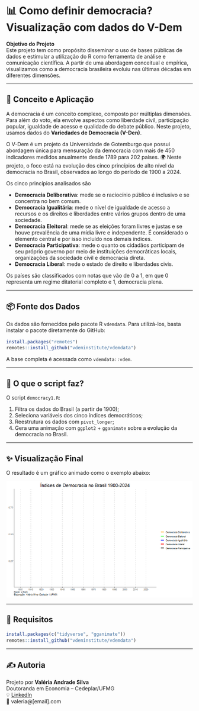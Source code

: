 
# 📊 Como definir democracia? Visualização com dados do V-Dem

**Objetivo do Projeto**  
Este projeto tem como propósito disseminar o uso de bases públicas de dados e estimular a utilização do R como ferramenta de análise e comunicação científica. A partir de uma abordagem conceitual e empírica, visualizamos como a democracia brasileira evoluiu nas últimas décadas em diferentes dimensões.


---

## 🧠 Conceito e Aplicação

A democracia é um conceito complexo, composto por múltiplas dimensões. Para além do voto, ela envolve aspectos como liberdade civil, participação popular, igualdade de acesso e qualidade do debate público. Neste projeto, usamos dados do **Variedades de Democracia (V-Den)**.

O V-Dem é um projeto da Universidade de Gotemburgo que possui abordagem única para mensuração da democracia com mais de 450 indicadores medidos anualmente desde 1789 para 202 países. 🌍
Neste projeto, o foco está na evolução dos cinco princípios de alto nível da democracia no Brasil, observados ao longo do período de 1900 a 2024.

Os cinco princípios analisados são
- **Democracia Deliberativa**: mede se o raciocínio público é inclusivo e se concentra no bem comum.
- **Democracia Igualitária**: mede o nível de igualdade de acesso a recursos e os direitos e liberdades entre vários grupos dentro de uma sociedade.
- **Democracia Eleitoral**: mede se as eleições foram livres e justas e se houve prevalência de uma mídia livre e independente. É considerado o elemento central e por isso incluído nos demais índices.
- **Democracia Participativa**: mede o quanto os cidadãos participam de seu próprio governo por meio de instituições democráticas locais, organizações da sociedade civil e democracia direta.
- **Democracia Liberal**: mede o estado de direito e liberdades civis.

Os países são classificados com notas que vão de 0 a 1, em que 0 representa um regime ditatorial completo e 1, democracia plena.

---

## 📦 Fonte dos Dados

Os dados são fornecidos pelo pacote R `vdemdata`. Para utilizá-los, basta instalar o pacote diretamente do GitHub:

```r
install.packages("remotes")
remotes::install_github("vdeminstitute/vdemdata")
```

A base completa é acessada como `vdemdata::vdem`.

---

## 📜 O que o script faz?

O script `democracy1.R`:

1. Filtra os dados do Brasil (a partir de 1900);
2. Seleciona variáveis dos cinco índices democráticos;
3. Reestrutura os dados com `pivot_longer`;
4. Gera uma animação com `ggplot2` + `gganimate` sobre a evolução da democracia no Brasil.

---

## ✨ Visualização Final

O resultado é um gráfico animado como o exemplo abaixo:

![Exemplo de visualização](gif_democracia3.gif)

---

## 🧰 Requisitos

```r
install.packages(c("tidyverse", "gganimate"))
remotes::install_github("vdeminstitute/vdemdata")
```

---

## ✍️ Autoria

Projeto por **Valéria Andrade Silva**  
Doutoranda em Economia – Cedeplar/UFMG  
💡 [LinkedIn](https://linkedin.com/in/seuperfil)  
📧 valeria@[email].com
